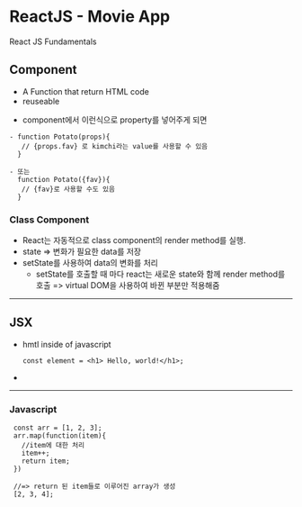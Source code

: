 # ReactJS - Movie App

React JS Fundamentals

## Component

- A Function that return HTML code
- reuseable

> <Potato fav="kimchi" some={true}>

- component에서 이런식으로 property를 넣어주게 되면

```
- function Potato(props){
   // {props.fav} 로 kimchi라는 value를 사용할 수 있음
  }

- 또는
  function Potato({fav}){
   // {fav}로 사용할 수도 있음
  }
```

### Class Component

- React는 자동적으로 class component의 render method를 실행.
- state => 변화가 필요한 data를 저장
- setState를 사용하여 data의 변화를 처리
  - setState를 호출할 때 마다 react는 새로운 state와 함께 render method를 호출 => virtual DOM을 사용하여 바뀐 부분만 적용해줌

---

## JSX

- hmtl inside of javascript
  ```
  const element = <h1> Hello, world!</h1>;
  ```
-

---

### Javascript

```
 const arr = [1, 2, 3];
 arr.map(function(item){
   //item에 대한 처리
   item++;
   return item;
 })

 //=> return 된 item들로 이루어진 array가 생성
 [2, 3, 4];
```
